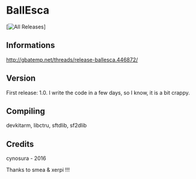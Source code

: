 # BallEsca
[![All Releases](https://img.shields.io/github/downloads/cynosura15/ballesca/total.svg?style=flat-square)]

## Informations
http://gbatemp.net/threads/release-ballesca.446872/

## Version
First release: 1.0.
I write the code in a few days, so I know, it is a bit crappy.

## Compiling
devkitarm, libctru, sftdlib, sf2dlib

## Credits
cynosura - 2016

Thanks to smea & xerpi !!!

